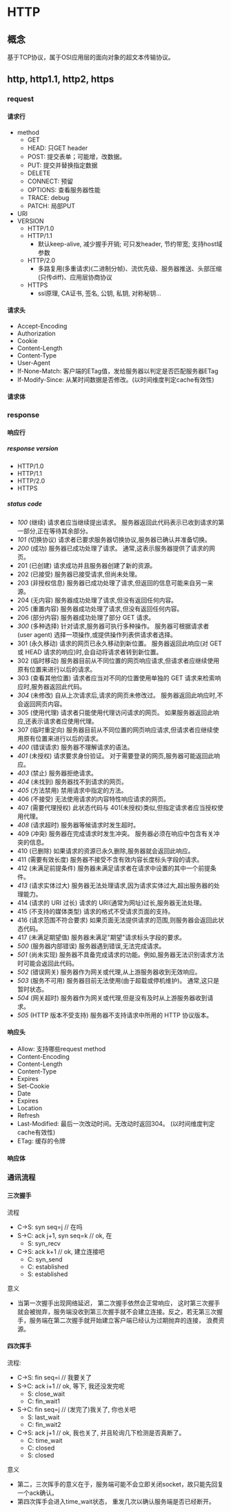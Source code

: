 # HTTP

## 概念

基于TCP协议，属于OSI应用层的面向对象的超文本传输协议。

## http, http1.1, http2, https

### request

#### 请求行

- method
  - GET
  - HEAD: 只GET header
  - POST: 提交表单；可能增，改数据。
  - PUT: 提交并替换指定数据
  - DELETE
  - CONNECT: 预留
  - OPTIONS: 查看服务器性能
  - TRACE: debug
  - PATCH: 局部PUT
- URI
- VERSION
  - HTTP/1.0
  - HTTP/1.1
    - 默认keep-alive, 减少握手开销; 可只发header, 节约带宽; 支持host域参数
  - HTTP/2.0
    - 多路复用(多重请求)(二进制分帧)、流优先级、服务器推送、头部压缩(只传diff)、应用层协商协议
  - HTTPS
    - ssl原理, CA证书, 签名, 公钥, 私钥, 对称秘钥...

#### 请求头

- Accept-Encoding
- Authorization
- Cookie
- Content-Length
- Content-Type
- User-Agent
- If-None-Match: 客户端的ETag值，发给服务器以判定是否匹配服务器ETag
- If-Modify-Since: 从某时间数据是否修改。(以时间维度判定cache有效性)

#### 请求体

### response

#### 响应行

##### response version

- HTTP/1.0
- HTTP/1.1
- HTTP/2.0
- HTTPS

##### status code

- *100*   (继续) 请求者应当继续提出请求。 服务器返回此代码表示已收到请求的第一部分,正在等待其余部分。
- *101*   (切换协议) 请求者已要求服务器切换协议,服务器已确认并准备切换。
- *200*   (成功)  服务器已成功处理了请求。 通常,这表示服务器提供了请求的网页。
- 201   (已创建)  请求成功并且服务器创建了新的资源。
- 202   (已接受)  服务器已接受请求,但尚未处理。
- 203   (非授权信息)  服务器已成功处理了请求,但返回的信息可能来自另一来源。
- 204   (无内容)  服务器成功处理了请求,但没有返回任何内容。
- 205   (重置内容) 服务器成功处理了请求,但没有返回任何内容。  
- 206   (部分内容)  服务器成功处理了部分 GET 请求。
- *300*   (多种选择)  针对请求,服务器可执行多种操作。 服务器可根据请求者 (user agent) 选择一项操作,或提供操作列表供请求者选择。
- 301   (永久移动)  请求的网页已永久移动到新位置。 服务器返回此响应(对 GET 或 HEAD 请求的响应)时,会自动将请求者转到新位置。  
- 302   (临时移动)  服务器目前从不同位置的网页响应请求,但请求者应继续使用原有位置来进行以后的请求。  
- 303   (查看其他位置) 请求者应当对不同的位置使用单独的 GET 请求来检索响应时,服务器返回此代码。  
- *304*   (未修改) 自从上次请求后,请求的网页未修改过。 服务器返回此响应时,不会返回网页内容。
- 305   (使用代理) 请求者只能使用代理访问请求的网页。 如果服务器返回此响应,还表示请求者应使用代理。
- 307   (临时重定向)  服务器目前从不同位置的网页响应请求,但请求者应继续使用原有位置来进行以后的请求。
- *400*   (错误请求) 服务器不理解请求的语法。
- *401*   (未授权) 请求要求身份验证。 对于需要登录的网页,服务器可能返回此响应。
- *403*   (禁止) 服务器拒绝请求。  
- *404*   (未找到) 服务器找不到请求的网页。  
- *405*   (方法禁用) 禁用请求中指定的方法。
- 406   (不接受) 无法使用请求的内容特性响应请求的网页。
- 407   (需要代理授权) 此状态代码与 401(未授权)类似,但指定请求者应当授权使用代理。  
- *408*   (请求超时)  服务器等候请求时发生超时。
- 409   (冲突)  服务器在完成请求时发生冲突。 服务器必须在响应中包含有关冲突的信息。
- 410   (已删除)  如果请求的资源已永久删除,服务器就会返回此响应。
- 411   (需要有效长度) 服务器不接受不含有效内容长度标头字段的请求。
- 412   (未满足前提条件) 服务器未满足请求者在请求中设置的其中一个前提条件。
- *413*   (请求实体过大) 服务器无法处理请求,因为请求实体过大,超出服务器的处理能力。
- 414   (请求的 URI 过长) 请求的 URI(通常为网址)过长,服务器无法处理。
- 415   (不支持的媒体类型) 请求的格式不受请求页面的支持。
- 416   (请求范围不符合要求) 如果页面无法提供请求的范围,则服务器会返回此状态代码。  
- 417   (未满足期望值) 服务器未满足"期望"请求标头字段的要求。  
- *500*   (服务器内部错误)  服务器遇到错误,无法完成请求。  
- *501*   (尚未实现) 服务器不具备完成请求的功能。例如,服务器无法识别请求方法时可能会返回此代码。  
- *502*   (错误网关) 服务器作为网关或代理,从上游服务器收到无效响应。  
- *503*   (服务不可用) 服务器目前无法使用(由于超载或停机维护)。 通常,这只是暂时状态。  
- *504*   (网关超时)  服务器作为网关或代理,但是没有及时从上游服务器收到请求。  
- *505*   (HTTP 版本不受支持) 服务器不支持请求中所用的 HTTP 协议版本。

#### 响应头

- Allow: 支持哪些request method
- Content-Encoding  
- Content-Length  
- Content-Type
- Expires  
- Set-Cookie  
- Date  
- Expires
- Location
- Refresh
- Last-Modified: 最后一次改动时间。无改动时返回304。 (以时间维度判定cache有效性)
- ETag: 缓存的令牌

#### 响应体  

### 通讯流程

#### 三次握手

流程

- C->S: syn seq=j // 在吗
- S->C: ack j+1, syn seq=k // ok, 在
  - S: syn_recv
- C->S: ack k+1 // ok, 建立连接吧
  - C: syn_send
  - C: established
  - S: established

意义

- 当第一次握手出现网络延迟， 第二次握手依然会正常响应， 这时第三次握手就会被抛弃，服务端没收到第三次握手就不会建立连接。反之，若无第三次握手，服务端在第二次握手就开始建立客户端已经认为过期抛弃的连接， 浪费资源。

#### 四次挥手

流程:

- C->S: fin seq=i // 我要关了
- S->C: ack i+1 // ok, 等下, 我还没发完呢
  - S: close_wait
  - C: fin_wait1
- S->C: fin seq=j // (发完了)我关了, 你也关吧
  - S: last_wait
  - C: fin_wait2
- C->S: ack j+1 // ok, 我也关了, 并且轮询几下检测是否真断了。
  - C: time_wait
  - C: closed
  - S: closed

意义

- 第二，三次挥手的意义在于，服务端可能不会立即关闭socket，故只能先回复一个ack确认。  
- 第四次挥手会进入time_wait状态， 重发几次以确认服务端是否已经断开。
